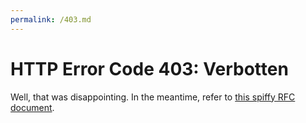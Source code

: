```yaml
---
permalink: /403.md
---
```


# HTTP Error Code 403: Verbotten

Well, that was disappointing. In the meantime, refer to [this spiffy RFC document](https://tools.ietf.org/html/rfc7231#section-6.5.3).
